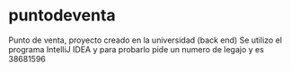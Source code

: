 # puntodeventa
Punto de venta, proyecto creado en la universidad (back end)
Se utilizo el programa IntelliJ IDEA y para probarlo pide un numero de legajo y es 38681596
